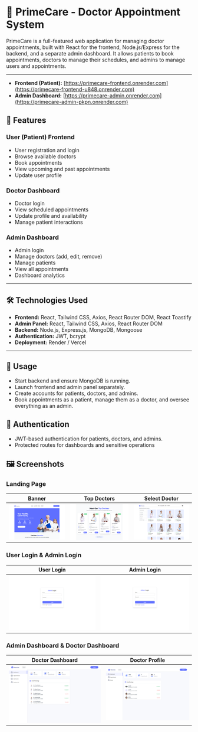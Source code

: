 # 🏥 PrimeCare - Doctor Appointment System

PrimeCare is a full-featured web application for managing doctor appointments, built with React for the frontend, Node.js/Express for the backend, and a separate admin dashboard. It allows patients to book appointments, doctors to manage their schedules, and admins to manage users and appointments.

---

- **Frontend (Patient):** [https://primecare-frontend.onrender.com](https://primecare-frontend-u848.onrender.com)  
- **Admin Dashboard:** [https://primecare-admin.onrender.com](https://primecare-admin-pkpn.onrender.com)  


## 🌟 Features

### User (Patient) Frontend
- User registration and login
- Browse available doctors
- Book appointments
- View upcoming and past appointments
- Update user profile

### Doctor Dashboard
- Doctor login
- View scheduled appointments
- Update profile and availability
- Manage patient interactions

### Admin Dashboard
- Admin login
- Manage doctors (add, edit, remove)
- Manage patients
- View all appointments
- Dashboard analytics

---

## 🛠️ Technologies Used

- **Frontend:** React, Tailwind CSS, Axios, React Router DOM, React Toastify
- **Admin Panel:** React, Tailwind CSS, Axios, React Router DOM
- **Backend:** Node.js, Express.js, MongoDB, Mongoose
- **Authentication:** JWT, bcrypt
- **Deployment:** Render / Vercel

---

## 🧩 Usage

 - Start backend and ensure MongoDB is running.
 - Launch frontend and admin panel separately.
 - Create accounts for patients, doctors, and admins.
 - Book appointments as a patient, manage them as a doctor, and oversee everything as an admin.


## 🔐 Authentication

 - JWT-based authentication for patients, doctors, and admins.
 - Protected routes for dashboards and sensitive operations


## 🖼️ Screenshots

### Landing Page

| Banner | Top Doctors | Select Doctor |
|--------|-------------|---------------|
| ![1](./ScreenShots/1.png) | ![2](./ScreenShots/3.png) | ![3](./ScreenShots/5.png) |

### User Login & Admin Login

| User Login | Admin Login |
|-------------|----------------|
| ![4](./ScreenShots/5.5.png) | ![5](./ScreenShots/5.5.png) |

### Admin Dashboard & Doctor Dashboard

| Doctor Dashboard | Doctor Profile |
|-----------------|----------------|
| ![6](./ScreenShots/7.png) | ![7](./ScreenShots/6.png) |


